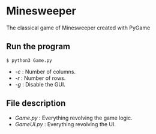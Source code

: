 # Minesweeper
The classical game of Minesweeper created with PyGame

## Run the program
`$ python3 Game.py`
* _-c_ : Number of columns.
* _-r_ : Number of rows.
* _-g_ : Disable the GUI.

## File description
* _Game.py_ : Everything revolving the game logic.
* _GameUI.py_ : Everything revolving the UI.
